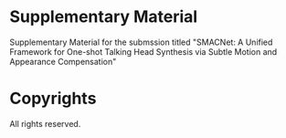 # Supplementary Material 

Supplementary Material for the submssion titled "SMACNet: A Unified Framework for One-shot Talking Head Synthesis via Subtle Motion and Appearance Compensation"



# Copyrights

All rights reserved.